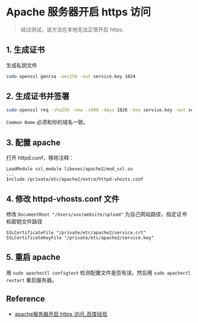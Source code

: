 # Apache 服务器开启 https 访问

> 经过测试，该方法在本地无法正常开启 https.

## 1. 生成证书

生成私钥文件

```sh
sudo openssl genrsa -aes256 -out service.key 1024
```

## 2. 生成证书并签署

```sh
sudo openssl req -sha256 -new -x509 -days 1826 -key service.key -out service.crt
```

`Common Name` 必须和你的域名一致。

## 3. 配置 apache

打开 httpd.conf，移除注释：

```
LoadModule ssl_module libexec/apache2/mod_ssl.so
...
Include /private/etc/apache2/extra/httpd-vhosts.conf
```

## 4. 修改 httpd-vhosts.conf 文件

修改 `DocumentRoot "/Users/xxx/website/upload"` 为自己网站路径，指定证书和密钥文件路径

```
SSLCertificateFile "/private/etc/apache2/service.crt"
SSLCertificateKeyFile "/private/etc/apache2/service.key"
```

## 5. 重启 apache

用 `sudo apachectl configtest` 检测配置文件是否有误。然后用 `sudo apachectl restart` 重启服务器。

## Reference
- [apache服务器开启 https 访问_百度经验](http://jingyan.baidu.com/article/9113f81b1e91fc2b3214c706.html)